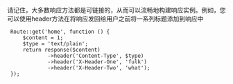 请记住，大多数响应方法都是可链接的，从而可以流畅地构建响应实例。例如，您可以使用header方法在将响应发回给用户之前将一系列标题添加到响应中

```
 Route::get('home', function () {
     $content = 1;
     $type = 'text/plain';
     return response($content)
             ->header('Content-Type', $type)
             ->header('X-Header-One', 'fulk')
             ->header('X-Header-Two', 'what');
 });
```



